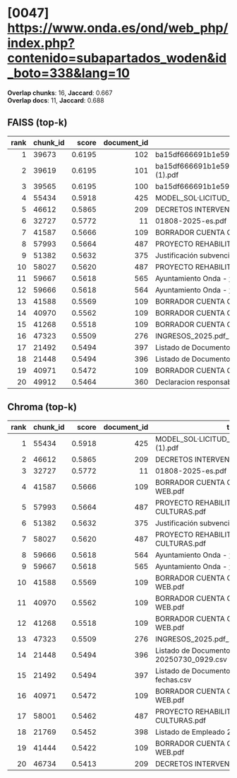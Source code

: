 # [0047] https://www.onda.es/ond/web_php/index.php?contenido=subapartados_woden&id_boto=338&lang=10

**Overlap chunks**: 16, **Jaccard**: 0.667  
**Overlap docs**: 11, **Jaccard**: 0.688

## FAISS (top-k)
rank | chunk_id | score | document_id | title
---:|---|---:|---:|---
1 | 39673 | 0.6195 | 102 | ba15df666691b1e5961b681667a3bb0ca296991924138.pdf.pdf
2 | 39619 | 0.6195 | 101 | ba15df666691b1e5961b681667a3bb0ca296991924138.pdf (1).pdf
3 | 39565 | 0.6195 | 100 | ba15df666691b1e5961b681667a3bb0ca296991924138.pdf
4 | 55434 | 0.5918 | 425 | MODEL_SOL·LICITUD_ESCOLETA_ESTIU_2025 (1).pdf
5 | 46612 | 0.5865 | 209 | DECRETOS INTERVENCIÓN 1S 2024.PDF
6 | 32727 | 0.5772 | 11 | 01808-2025-es.pdf
7 | 41587 | 0.5666 | 109 | BORRADOR CUENTA GENERAL 2024 PARA WEB.pdf
8 | 57993 | 0.5664 | 487 | PROYECTO REHABILITACION PARQUE TRES CULTURAS.pdf
9 | 51382 | 0.5632 | 375 | Justificación subvención Onda.pdf
10 | 58027 | 0.5620 | 487 | PROYECTO REHABILITACION PARQUE TRES CULTURAS.pdf
11 | 59667 | 0.5618 | 565 | Ayuntamiento Onda - www.onda.es
12 | 59666 | 0.5618 | 564 | Ayuntamiento Onda - www.onda.es
13 | 41588 | 0.5569 | 109 | BORRADOR CUENTA GENERAL 2024 PARA WEB.pdf
14 | 40970 | 0.5562 | 109 | BORRADOR CUENTA GENERAL 2024 PARA WEB.pdf
15 | 41268 | 0.5518 | 109 | BORRADOR CUENTA GENERAL 2024 PARA WEB.pdf
16 | 47323 | 0.5509 | 276 | INGRESOS_2025.pdf_1742285328954.pdf
17 | 21492 | 0.5494 | 397 | Listado de Documento registro entre fechas.csv
18 | 21448 | 0.5494 | 396 | Listado de Documento registro 20250730_0929.csv
19 | 40971 | 0.5472 | 109 | BORRADOR CUENTA GENERAL 2024 PARA WEB.pdf
20 | 49912 | 0.5464 | 360 | Declaracion responsable_cumplimiento_DNSH_2025.docx

## Chroma (top-k)
rank | chunk_id | score | document_id | title
---:|---|---:|---:|---
1 | 55434 | 0.5918 | 425 | MODEL_SOL·LICITUD_ESCOLETA_ESTIU_2025 (1).pdf
2 | 46612 | 0.5865 | 209 | DECRETOS INTERVENCIÓN 1S 2024.PDF
3 | 32727 | 0.5772 | 11 | 01808-2025-es.pdf
4 | 41587 | 0.5666 | 109 | BORRADOR CUENTA GENERAL 2024 PARA WEB.pdf
5 | 57993 | 0.5664 | 487 | PROYECTO REHABILITACION PARQUE TRES CULTURAS.pdf
6 | 51382 | 0.5632 | 375 | Justificación subvención Onda.pdf
7 | 58027 | 0.5620 | 487 | PROYECTO REHABILITACION PARQUE TRES CULTURAS.pdf
8 | 59666 | 0.5618 | 564 | Ayuntamiento Onda - www.onda.es
9 | 59667 | 0.5618 | 565 | Ayuntamiento Onda - www.onda.es
10 | 41588 | 0.5569 | 109 | BORRADOR CUENTA GENERAL 2024 PARA WEB.pdf
11 | 40970 | 0.5562 | 109 | BORRADOR CUENTA GENERAL 2024 PARA WEB.pdf
12 | 41268 | 0.5518 | 109 | BORRADOR CUENTA GENERAL 2024 PARA WEB.pdf
13 | 47323 | 0.5509 | 276 | INGRESOS_2025.pdf_1742285328954.pdf
14 | 21448 | 0.5494 | 396 | Listado de Documento registro 20250730_0929.csv
15 | 21492 | 0.5494 | 397 | Listado de Documento registro entre fechas.csv
16 | 40971 | 0.5472 | 109 | BORRADOR CUENTA GENERAL 2024 PARA WEB.pdf
17 | 58001 | 0.5462 | 487 | PROYECTO REHABILITACION PARQUE TRES CULTURAS.pdf
18 | 21769 | 0.5452 | 398 | Listado de Empleado 20250320_1240.csv
19 | 41444 | 0.5422 | 109 | BORRADOR CUENTA GENERAL 2024 PARA WEB.pdf
20 | 46734 | 0.5413 | 209 | DECRETOS INTERVENCIÓN 1S 2024.PDF
